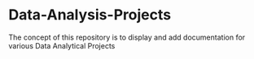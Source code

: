 # Data-Analysis-Projects
The concept of this repository is to display and add documentation for various Data Analytical Projects
